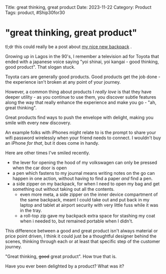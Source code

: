 Title: great thinking, great product
Date: 2023-11-22
Category: Product
Tags: product, #Ship30for30

# "great thinking, great product"

tl;dr this could really be a post about [my nice new backpack](https://www.moleskine.com/en-us/shop/bags/backpacks/metro-backpack/rolltop-backpack-black-8056420854206.html) . 

Growing up in Lagos in the 90's, I remember a television ad for Toyota that ended with a japanese voice saying "yoi shinai, yoi kangai - good thinking, good product". That slogan stuck.

Toyota cars are generally good products. Good products get the job done - the experience isn't broken at any point of your journey.

However, a common thing about products I *really love* is that they have deeper utility  - as you continue to use them, you discover subtle features along the way that really enhance the experience and make you go - "ah, great thinking". 

Great products find ways to push the envelope with delight, making you smile with every new discovery.

An example folks with iPhones might relate to is the prompt to share your wifi password wirelessly when your friend needs to connect. I wouldn't buy an iPhone *for that*, but it does come in handy.

Here are other times I've smiled recently.

- the lever for opening the hood of my volkswagen can only be pressed when the car door is open
- a pen which fastens to my journal means writing notes on the go can happen in one action, without having to find a paper *and* find a pen.
- a side zipper on my backpack, for when I need to open my bag and get something out without taking out all the contents. 
	- even more meta, a side zipper on the inner device compartment of the same backpack, meant I could take out and put back in my laptop and tablet at airport security with very little fuss while it was in the tray.
	- a roll-top zip gave my backpack extra space  for stashing my coat when i needed to, but remained portable when I didn't.
 
This difference between a good and great product isn't always material or price point driven, I think it could just be a thoughtful designer behind the scenes, thinking through each or at least that specific step of the customer journey.

"Great thinking, ~~good~~ great product". How true that is. 

Have you ever been delighted by a product? What was it? 
